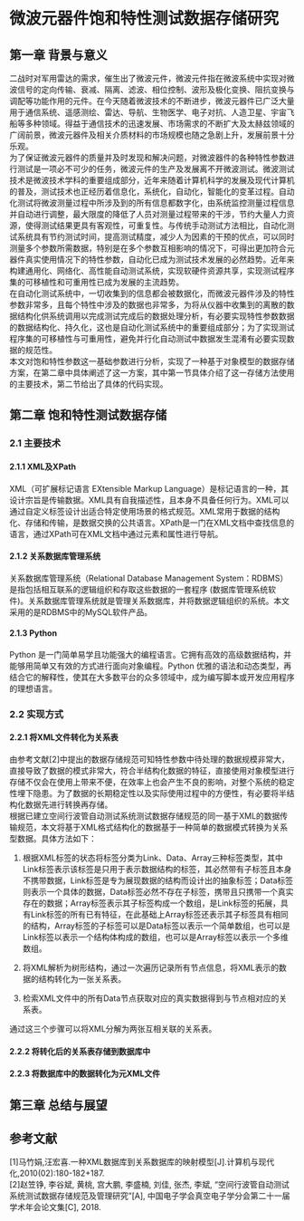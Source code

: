 # 微波元器件饱和特性测试数据存储研究  

## 第一章 背景与意义  

二战时对军用雷达的需求，催生出了微波元件，微波元件指在微波系统中实现对微波信号的定向传输、衰减、隔离、滤波、相位控制、波形及极化变换、阻抗变换与调配等功能作用的元件。在今天随着微波技术的不断进步，微波元器件已广泛大量用于通信系统、遥感测绘、雷达、导航、生物医学、电子对抗、人造卫星、宇宙飞船等多种领域。得益于通信技术的迅速发展、市场需求的不断扩大及太赫兹领域的广阔前景，微波元器件及相关介质材料的市场规模也随之急剧上升，发展前景十分乐观。  
为了保证微波元器件的质量并及时发现和解决问题，对微波器件的各种特性参数进行测试是一项必不可少的任务，微波元件的生产及发展离不开微波测试。微波测试技术是微波技术学科的重要组成部分，近年来随着计算机科学的发展及现代计算机的普及，测试技术也正经历着信息化，系统化，自动化，智能化的变革过程。自动化测试将微波测量过程中所涉及到的所有信息都数字化，由系统监控测量过程信息并自动进行调整，最大限度的降低了人员对测量过程带来的干涉，节约大量人力资源，使得测试结果更具有客观性，可重复性。与传统手动测试方法相比，自动化测试系统具有节约测试时间，提高测试精度，减少人为因素的干预的优点，可以同时测量多个参数所需数据，特别是在多个参数互相影响的情况下，可得出更加符合元器件真实使用情况下的特性参数，自动化已成为测试技术发展的必然趋势。近年来构建通用化、网络化、高性能自动测试系统，实现软硬件资源共享，实现测试程序集的可移植性和可重用性已成为发展的主流趋势。  
在自动化测试系统中，一切收集到的信息都会被数据化，而微波元器件涉及的特性参数非常多，且每个特性中涉及的数据也非常多，为将从仪器中收集到的离散的数据结构化供系统调用以完成测试完成后的数据处理分析，有必要实现特性参数数据的数据结构化、持久化，这也是自动化测试系统中的重要组成部分；为了实现测试程序集的可移植性与可重用性，避免并行化自动测试中数据发生混淆有必要实现数据的规范性。  
本文对饱和特性参数这一基础参数进行分析，实现了一种基于对象模型的数据存储方案，在第二章中具体阐述了这一方案，其中第一节具体介绍了这一存储方法使用的主要技术，第二节给出了具体的代码实现。

## 第二章 饱和特性测试数据存储  

### 2.1 主要技术  

#### 2.1.1 XML及XPath  

XML（可扩展标记语言 EXtensible Markup Language）是标记语言的一种，其设计宗旨是传输数据。XML具有自我描述性，且本身不具备任何行为。XML可以通过自定义标签设计出适合特定使用场景的格式规范。XML常用于数据的结构化、存储和传输，是数据交换的公共语言。XPath是一门在XML文档中查找信息的语言，通过XPath可在XML文档中通过元素和属性进行导航。  

#### 2.1.2 关系数据库管理系统  

关系数据库管理系统（Relational Database Management System：RDBMS）是指包括相互联系的逻辑组织和存取这些数据的一套程序 (数据库管理系统软件)。关系数据库管理系统就是管理关系数据库，并将数据逻辑组织的系统。本文采用的是RDBMS中的MySQL软件产品。  

#### 2.1.3 Python  

Python 是一门简单易学且功能强大的编程语言。它拥有高效的高级数据结构，并能够用简单又有效的方式进行面向对象编程。Python 优雅的语法和动态类型，再结合它的解释性，使其在大多数平台的众多领域中，成为编写脚本或开发应用程序的理想语言。  

### 2.2 实现方式  

#### 2.2.1 将XML文件转化为关系表  

由参考文献[2]中提出的数据存储规范可知特性参数中待处理的数据规模非常大，直接导致了数据的模式非常大，符合半结构化数据的特征，直接使用对象模型进行存储不仅会在使用上带来不便，在效率上也会产生不良的影响，对整个系统的稳定性埋下隐患。为了数据的长期稳定性以及实际使用过程中的方便性，有必要将半结构化数据先进行转换再存储。  
根据已建立空间行波管自动测试系统测试数据存储规范的同一基于XML的数据传输规范，本文将基于XML格式结构化的数据基于一种简单的数据模式转换为关系型数据。具体方法如下：  

  1. 根据XML标签的状态将标签分类为Link、Data、Array三种标签类型，其中Link标签表示该标签是只用于表示数据结构的标签，其必然带有子标签且本身不携带数据，Link标签是专为展现数据的结构而设计出的抽象标签；Data标签则表示一个具体的数据，Data标签必然不存在子标签，携带且只携带一个真实存在的数据；Array标签表示其子标签构成一个数组，是Link标签的拓展，具有Link标签的所有已有特征，在此基础上Array标签还表示其子标签具有相同的结构，Array标签的子标签可以是Data标签以表示一个简单数组，也可以是Link标签以表示一个结构体构成的数组，也可以是Array标签以表示一个多维数组。  

  2. 将XML解析为树形结构，通过一次遍历记录所有节点信息，将XML表示的数据的结构转化为一张关系表。  

  3. 检索XML文件中的所有Data节点获取对应的真实数据得到与节点相对应的关系表。  

通过这三个步骤可以将XML分解为两张互相关联的关系表。  

#### 2.2.2 将转化后的关系表存储到数据库中  

#### 2.2.3 将数据库中的数据转化为元XML文件

## 第三章 总结与展望  

## 参考文献  

[1]马竹娟,汪宏喜.一种XML数据库到关系数据库的映射模型[J].计算机与现代化,2010(02):180-182+187.  
[2]赵笠铮, 李谷斌, 黄桃, 宫大鹏, 李盛楠, 刘佳, 张杰, 李斌, “空间行波管自动测试系统测试数据存储规范及管理研究”[A], 中国电子学会真空电子学分会第二十一届学术年会论文集[C], 2018.  
